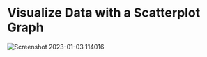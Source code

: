 # Visualize Data with a Scatterplot Graph

![Screenshot 2023-01-03 114016](https://user-images.githubusercontent.com/104868843/210420673-1cda0638-23a8-4cec-b75f-5ca9c40b4b68.png)

